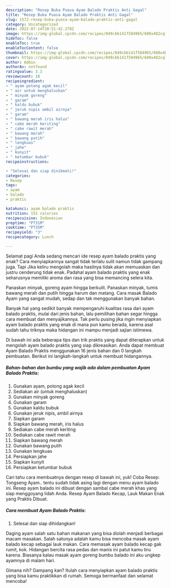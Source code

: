 ```yaml
---
description: "Resep Buka Puasa Ayam Balado Praktis Anti Gagal"
title: "Resep Buka Puasa Ayam Balado Praktis Anti Gagal"
slug: 1572-resep-buka-puasa-ayam-balado-praktis-anti-gagal
category: Uncategorized
date: 2022-07-14T20:51:42.278Z
image: https://img-global.cpcdn.com/recipes/049cbb141f584965/680x482cq70/ayam-balado-praktis-foto-resep-utama.jpg
hideToc: false
enableToc: true
enableTocContent: false
thumbnail: https://img-global.cpcdn.com/recipes/049cbb141f584965/680x482cq70/ayam-balado-praktis-foto-resep-utama.jpg
cover: https://img-global.cpcdn.com/recipes/049cbb141f584965/680x482cq70/ayam-balado-praktis-foto-resep-utama.jpg
author: Admin
authorAv: notfound
ratingvalue: 3.1
reviewcount: 18
recipeingredient:
- " ayam potong agak kecil"
- " air untuk menghaluskan"
- " minyak goreng"
- " garam"
- " kaldu bubuk"
- " jeruk nipis ambil airnya"
- " garam"
- " bawang merah iris halus"
- " cabe merah keriting"
- " cabe rawit merah"
- " bawang merah"
- " bawang putih"
- " lengkuas"
- " jahe"
- " kunyit"
- " ketumbar bubuk"
recipeinstructions:

- "Selesai dan siap dinikmati!"
categories:
- Resep
tags:
- ayam
- balado
- praktis

katakunci: ayam balado praktis 
nutrition: 152 calories
recipecuisine: Indonesian
preptime: "PT31M"
cooktime: "PT35M"
recipeyield: "3"
recipecategory: Lunch

---
```



Selamat pagi Anda sedang mencari ide resep ayam balado praktis yang enak? Cara menyiapkannya sangat tidak terlalu sulit namun tidak gampang juga. Tapi Jika keliru mengolah maka hasilnya tidak akan memuaskan dan justru cenderung tidak enak. Padahal ayam balado praktis yang enak seharusnya memiliki aroma dan rasa yang bisa memancing selera kita.


Panaskan minyak, goreng ayam hingga berkulit. Panaskan minyak, tumis bawang merah dan putih hingga harum dan matang. Cara masak Balado Ayam yang sangat mudah, sedap dan tak menggunakan banyak bahan.

Banyak hal yang sedikit banyak mempengaruhi kualitas rasa dari ayam balado praktis, mulai dari jenis bahan, lalu pemilihan bahan segar hingga cara membuat dan menyajikannya. Tak perlu pusing jika ingin menyiapkan ayam balado praktis yang enak di mana pun kamu berada, karena asal sudah tahu triknya maka hidangan ini mampu menjadi sajian istimewa.


Di bawah ini ada beberapa tips dan trik praktis yang dapat diterapkan untuk mengolah ayam balado praktis yang siap dikreasikan. Anda dapat membuat Ayam Balado Praktis menggunakan 16 jenis bahan dan 0 langkah pembuatan. Berikut ini langkah-langkah untuk membuat hidangannya.

<!--inarticleads1-->

##### Bahan-bahan dan bumbu yang wajib ada dalam pembuatan Ayam Balado Praktis:

1. Gunakan  ayam, potong agak kecil
1. Sediakan  air (untuk menghaluskan)
1. Gunakan  minyak goreng
1. Gunakan  garam
1. Gunakan  kaldu bubuk
1. Gunakan  jeruk nipis, ambil airnya
1. Siapkan  garam
1. Siapkan  bawang merah, iris halus
1. Sediakan  cabe merah keriting
1. Sediakan  cabe rawit merah
1. Siapkan  bawang merah
1. Gunakan  bawang putih
1. Gunakan  lengkuas
1. Persiapkan  jahe
1. Siapkan  kunyit
1. Persiapkan  ketumbar bubuk


Cari tahu cara membuatnya dengan resep di bawah ini, yuk! Coba Resep: Tongseng Ayam.. tentu sudah tidak asing lagi dengan menu ayam balado ini. Resep ayam balado ini dibuat dengan sambal cabe merah khas yang siap menggoyang lidah Anda. Resep Ayam Balado Kecap, Lauk Makan Enak yang Praktis Dibuat. 

<!--inarticleads2-->

##### Cara membuat Ayam Balado Praktis:


1. Selesai dan siap dihidangkan!

Daging ayam salah satu bahan makanan yang bisa diolah menjadi berbagai macam masakan. Salah satunya adalah kamu bisa mencoba masak ayam balado kecap sebagai lauk makan. Cara memasak ayam balado kecap gak rumit, kok. Hidangan bercita rasa pedas dan manis ini patut kamu tiru karena. Biasanya kalau masak ayam goreng bumbu balado ini aku ungkep ayamnya di malam hari. 

Gimana nih? Gampang kan? Itulah cara menyiapkan ayam balado praktis yang bisa kamu praktikkan di rumah. Semoga bermanfaat dan selamat mencoba!
